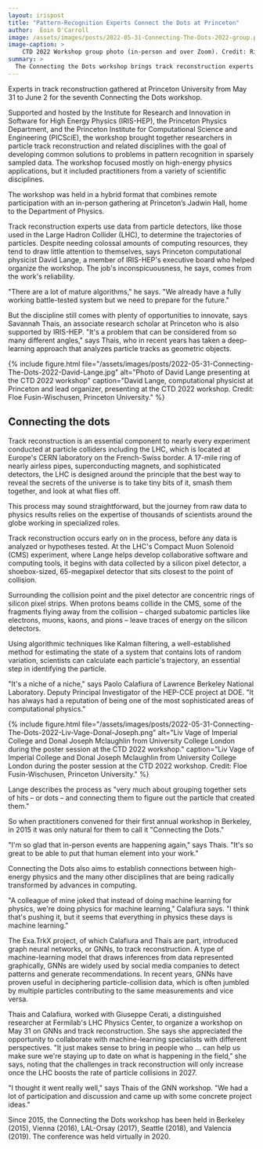 ```yaml
---
layout: irispost
title: "Pattern-Recognition Experts Connect the Dots at Princeton"
author:  Eoin O'Carroll
image: /assets/images/posts/2022-05-31-Connecting-The-Dots-2022-group.png
image-caption: >
    CTD 2022 Workshop group photo (in-person and over Zoom). Credit: Rick Soden, Princeton University
summary: >
  The Connecting the Dots workshop brings track reconstruction experts together with other machine-learning specialists.
---
```


Experts in track reconstruction gathered at Princeton University from May 31 to June 2 for the seventh Connecting the Dots workshop.

Supported and hosted by the Institute for Research and Innovation in Software for High Energy Physics (IRIS-HEP), the Princeton Physics Department, and the Princeton Institute for Computational Science and Engineering (PICSciE), the workshop brought together researchers in particle track reconstruction and related disciplines with the goal of developing common solutions to problems in pattern recognition in sparsely sampled data. The workshop focused mostly on high-energy physics applications, but it included practitioners from a variety of scientific disciplines.

The workshop was held in a hybrid format that combines remote participation with an in-person gathering at Princeton’s Jadwin Hall, home to the Department of Physics.

Track reconstruction experts use data from particle detectors, like those used in the Large Hadron Collider (LHC), to determine the trajectories of particles. Despite needing colossal amounts of computing resources, they tend to draw little attention to themselves, says Princeton computational physicist David Lange, a member of IRIS-HEP's executive board who helped organize the workshop. The job's inconspicuousness, he says, comes from the work's reliability.  

"There are a lot of mature algorithms," he says. "We already have a fully working battle-tested system but we need to prepare for the future."

But the discipline still comes with plenty of opportunities to innovate, says Savannah Thais, an associate research scholar at Princeton who is also supported by IRIS-HEP. "It's a problem that can be considered from so many different angles," says Thais, who in recent years has taken a deep-learning approach that analyzes particle tracks as geometric objects.

{% include figure.html
    file="/assets/images/posts/2022-05-31-Connecting-The-Dots-2022-David-Lange.jpg"
    alt="Photo of David Lange presenting at the CTD 2022 workshop"
    caption="David Lange, computational physicist at Princeton and lead organizer, presenting at the CTD 2022 workshop. Credit: Floe Fusin-Wischusen, Princeton University."
%}

## Connecting the dots

Track reconstruction is an essential component to nearly every experiment conducted at particle colliders including the LHC, which is located at Europe's CERN laboratory on the French-Swiss border. A 17-mile ring of nearly airless pipes, superconducting magnets, and sophisticated detectors, the LHC is designed around the principle that the best way to reveal the secrets of the universe is to take tiny bits of it, smash them together, and look at what flies off.

This process may sound straightforward, but the journey from raw data to physics results relies on the expertise of thousands of scientists around the globe working in specialized roles.

Track reconstruction occurs early on in the process, before any data is analyzed or hypotheses tested. At the LHC's Compact Muon Solenoid (CMS) experiment, where Lange helps develop collaborative software and computing tools, it begins with data collected by a silicon pixel detector, a shoebox-sized, 65-megapixel detector that sits closest to the point of collision.

Surrounding the collision point and the pixel detector are concentric rings of silicon pixel strips. When protons beams collide in the CMS, some of the fragments flying away from the collision – charged subatomic particles like electrons, muons, kaons, and pions –  leave traces of energy on the silicon detectors.

Using algorithmic techniques like Kalman filtering, a well-established method for estimating the state of a system that contains lots of random variation, scientists can calculate each particle's trajectory, an essential step in identifying the particle.

"It's a niche of a niche," says Paolo Calafiura of Lawrence Berkeley National Laboratory.  Deputy Principal Investigator of the HEP-CCE project at DOE. "It has always had a reputation of being one of the most sophisticated areas of computational physics."



{% include figure.html
    file="/assets/images/posts/2022-05-31-Connecting-The-Dots-2022-Liv-Vage-Donal-Joseph.png"
    alt="Liv Vage of Imperial College and Donal Joseph Mclaughlin from University College London during the poster session at the CTD 2022 workshop."
    caption="Liv Vage of Imperial College and Donal Joseph Mclaughlin from University College London during the poster session at the CTD 2022 workshop. Credit: Floe Fusin-Wischusen, Princeton University."
%}

Lange describes the process as  "very much about grouping together sets of hits – or dots – and connecting them to figure out the particle that created them."

So when practitioners convened for their first annual workshop in Berkeley, in 2015 it was only natural for them to call it "Connecting the Dots."

"I'm so glad that in-person events are happening again," says Thais. "It's so great to be able to put that human element into your work."

Connecting the Dots also aims to establish connections between high-energy physics and the many other disciplines that are being radically transformed by advances in computing.

"A colleague of mine joked that instead of doing machine learning for physics, we're doing physics for machine learning," Calafiura says. "I think that's pushing it, but it seems that everything in physics these days is machine learning."

The Exa.TrkX project, of which Calafiura and Thais are part, introduced graph neural networks, or GNNs, to track reconstruction. A type of machine-learning model that draws inferences from data represented graphically, GNNs are widely used by social media companies to detect patterns and generate recommendations. In recent years, GNNs have proven useful in deciphering particle-collision data, which is often jumbled by multiple particles contributing to the same measurements and vice versa.

Thais and Calafiura, worked with Giuseppe Cerati, a distinguished researcher at Fermilab's LHC Physics Center,  to organize a workshop on May 31 on GNNs and track reconstruction. She says she appreciated the opportunity to collaborate with machine-learning specialists with different perspectives. "It just makes sense to bring in people who … can help us make sure we're staying up to date on what is happening in the field," she says, noting that the challenges in track reconstruction will only increase once the LHC boosts the rate of particle collisions in 2027.

"I thought it went really well," says Thais of the GNN workshop. "We had a lot of participation and discussion and came up with some concrete project ideas."

Since 2015, the Connecting the Dots workshop has been held in Berkeley (2015), Vienna (2016), LAL-Orsay (2017), Seattle (2018), and Valencia (2019). The conference was held virtually in 2020.
